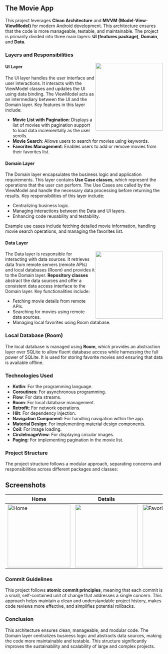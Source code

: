 ## The Movie App

This project leverages **Clean Architecture** and **MVVM (Model-View-ViewModel)** for modern Android development. This architecture ensures that the code is more manageable, testable, and maintainable. The project is primarily divided into three main layers: **UI (features package)**, **Domain**, and **Data**.

### Layers and Responsibilities

<img align="right" width="215" src="https://github.com/Honor13/TheMovieApp/assets/53227891/22fa5672-9886-4e8f-b83d-bd7e4ecb9f02">

#### UI Layer
The UI layer handles the user interface and user interactions. It interacts with the ViewModel classes and updates the UI using data binding. The ViewModel acts as an intermediary between the UI and the Domain layer. Key features in this layer include:

- **Movie List with Pagination**: Displays a list of movies with pagination support to load data incrementally as the user scrolls.
- **Movie Search**: Allows users to search for movies using keywords.
- **Favorites Management**: Enables users to add or remove movies from their favorites list.

#### Domain Layer
The Domain layer encapsulates the business logic and application requirements. This layer contains **Use Case classes**, which represent the operations that the user can perform. The Use Cases are called by the ViewModel and handle the necessary data processing before returning the results. Key responsibilities of this layer include:

- Centralizing business logic.
- Managing interactions between the Data and UI layers.
- Enhancing code reusability and testability.

Example use cases include fetching detailed movie information, handling movie search operations, and managing the favorites list.

#### Data Layer

<img align="right" width="215" src="https://github.com/Honor13/TheMovieApp/assets/53227891/2a1b1f62-45a1-4e7e-bfd6-de2239c6e0d4">

The Data layer is responsible for interacting with data sources. It retrieves data from remote servers (remote APIs) and local databases (Room) and provides it to the Domain layer. **Repository classes** abstract the data sources and offer a consistent data access interface to the Domain layer. Key functionalities include:

- Fetching movie details from remote APIs.
- Searching for movies using remote data sources.
- Managing local favorites using Room database.

### Local Database (Room)
The local database is managed using **Room**, which provides an abstraction layer over SQLite to allow fluent database access while harnessing the full power of SQLite. It is used for storing favorite movies and ensuring that data is available offline.

### Technologies Used
- **Kotlin**: For the programming language.
- **Coroutines**: For asynchronous programming.
- **Flow**: For data streams.
- **Room**: For local database management.
- **Retrofit**: For network operations.
- **Hilt**: For dependency injection.
- **Navigation Component**: For handling navigation within the app.
- **Material Design**: For implementing material design components.
- **Coil**: For image loading.
- **CircleImageView**: For displaying circular images.
- **Paging**: For implementing pagination in the movie list.

### Project Structure
The project structure follows a modular approach, separating concerns and responsibilities across different packages and classes:

## Screenshots
| Home                                                                                             | Details                                                                                          | Favorites                                                                                         | Search                                                                                           |
|--------------------------------------------------------------------------------------------------|--------------------------------------------------------------------------------------------------|--------------------------------------------------------------------------------------------------|--------------------------------------------------------------------------------------------------|
| <img src="https://github.com/Honor13/TheMovieApp/assets/53227891/22fa5672-9886-4e8f-b83d-bd7e4ecb9f02" alt="Home" width="200px"/>   | <img src="https://github.com/Honor13/TheMovieApp/assets/53227891/eb7d2bea-ecd8-4a64-8bc1-0e53f408d6cf" width="200px"/> | <img src="https://github.com/Honor13/TheMovieApp/assets/53227891/cd9fa911-68fb-4a4a-85d3-e4a37f8af37b" alt="Favorites" width="200px"/> | <img src="https://github.com/Honor13/TheMovieApp/assets/53227891/1727ab44-53d1-46a7-ae5f-9caab3eced2c" alt="Search" width="200px"/>   |

### Commit Guidelines
This project follows **atomic commit principles**, meaning that each commit is a small, self-contained unit of change that addresses a single concern. This approach helps maintain a clean and understandable project history, makes code reviews more effective, and simplifies potential rollbacks.

### Conclusion
This architecture ensures clean, manageable, and modular code. The Domain layer centralizes business logic and abstracts data sources, making the code more maintainable and testable. This structure significantly improves the sustainability and scalability of large and complex projects.

